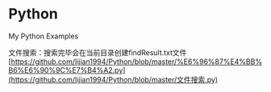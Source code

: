 # Python
My Python Examples

文件搜索：搜索完毕会在当前目录创建findResult.txt文件[https://github.com/lijian1994/Python/blob/master/%E6%96%87%E4%BB%B6%E6%90%9C%E7%B4%A2.py](https://github.com/lijian1994/Python/blob/master/文件搜索.py)